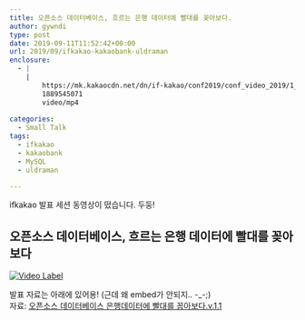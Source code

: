 ```yaml
---
title: 오픈소스 데이터베이스, 흐르는 은행 데이터에 빨대를 꽂아보다.
author: gywndi
type: post
date: 2019-09-11T11:52:42+00:00
url: 2019/09/ifkakao-kakaobank-uldraman
enclosure:
  - |
    |
        https://mk.kakaocdn.net/dn/if-kakao/conf2019/conf_video_2019/1_102_01_m1.mp4
        1889545071
        video/mp4
        
categories:
  - Small Talk
tags:
  - ifkakao
  - kakaobank
  - MySQL
  - uldraman

---
```

ifkakao 발표 세션 동영상이 떴습니다. 두둥!

## 오픈소스 데이터베이스, 흐르는 은행 데이터에 빨대를 꽂아보다
[![Video Label](/img/2019/09/ifkakao-chan.png)](https://mk.kakaocdn.net/dn/if-kakao/conf2019/conf_video_2019/1_102_01_m1.mp4)

발표 자료는 아래에 있어용! (근데 왜 embed가 안되지.. -_-;)  
자료: [오픈소스 데이터베이스 은행데이터에 빨대를 꼽아보다.v.1.1](https://mk.kakaocdn.net/dn/if-kakao/conf2019/%EB%B0%9C%ED%91%9C%EC%9E%90%EB%A3%8C_2019/T03-S01.pdf)